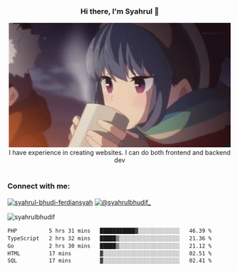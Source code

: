 ### <div align="center">Hi there, I'm Syahrul 🚀</div>
<div align="center">
  <img src="./img/rin.gif" alt="Rin GIF">
</div>



<div align="center">I have experience in creating websites. I can do both frontend and backend dev</div>


<br/>


<h3 align="left">Connect with me:</h3>
<p align="left">
<a href="https://www.linkedin.com/in/syahrul-bhudi-ferdiansyah-792024251/" target="blank"><img align="center" src="https://raw.githubusercontent.com/rahuldkjain/github-profile-readme-generator/master/src/images/icons/Social/linked-in-alt.svg" alt="syahrul-bhudi-ferdiansyah" height="30" width="40" /></a>
<a href="https://www.instagram.com/syahrulbhudif_/" target="blank"><img align="center" src="https://raw.githubusercontent.com/rahuldkjain/github-profile-readme-generator/master/src/images/icons/Social/instagram.svg" alt="@syahrulbhudif_" height="30" width="40" /></a>
</p>

<p><img align="center" src="https://github-readme-stats.vercel.app/api/top-langs?username=syahrulbhudif&show_icons=true&locale=en&layout=compact" alt="syahrulbhudif" /></p>

<!--START_SECTION:waka-->

```txt
PHP          5 hrs 31 mins   ███████████▓░░░░░░░░░░░░░   46.39 %
TypeScript   2 hrs 32 mins   █████▒░░░░░░░░░░░░░░░░░░░   21.36 %
Go           2 hrs 30 mins   █████▒░░░░░░░░░░░░░░░░░░░   21.12 %
HTML         17 mins         ▓░░░░░░░░░░░░░░░░░░░░░░░░   02.51 %
SQL          17 mins         ▓░░░░░░░░░░░░░░░░░░░░░░░░   02.41 %
```

<!--END_SECTION:waka-->
